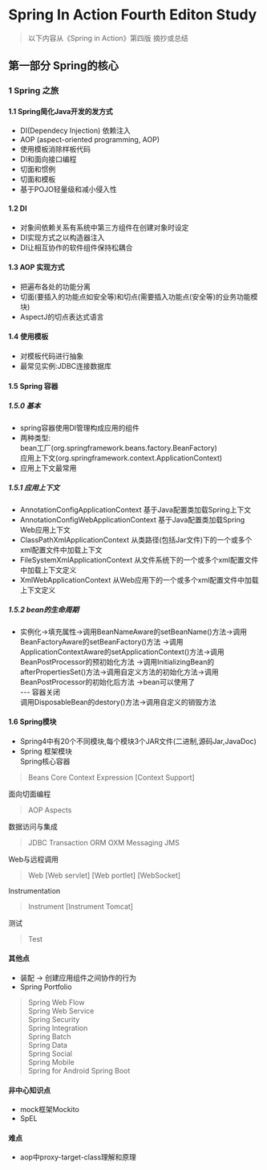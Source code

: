 # Spring In Action Fourth Editon Study

> 以下内容从《Spring in Action》第四版 摘抄或总结

## 第一部分 Spring的核心

### 1 Spring 之旅

#### 1.1 Spring简化Java开发的发方式 

+ DI(Dependecy Injection) 依赖注入
+ AOP (aspect-oriented programming, AOP)
+ 使用模板消除样板代码
+ DI和面向接口编程
+ 切面和惯例
+ 切面和模板
+ 基于POJO轻量级和减小侵入性

#### 1.2 DI 

* 对象间依赖关系有系统中第三方组件在创建对象时设定
* DI实现方式之以构造器注入
* DI让相互协作的软件组件保持松耦合

#### 1.3 AOP 实现方式

* 把遍布各处的功能分离
* 切面(要插入的功能点如安全等)和切点(需要插入功能点(安全等)的业务功能模块)
* AspectJ的切点表达式语言

#### 1.4 使用模板

* 对模板代码进行抽象
* 最常见实例:JDBC连接数据库

#### 1.5 Spring 容器

##### 1.5.0 基本

* spring容器使用DI管理构成应用的组件
* 两种类型:</br>
 bean工厂(org.springframework.beans.factory.BeanFactory)</br>
 应用上下文(org.springframework.context.ApplicationContext)</br>
* 应用上下文最常用

##### 1.5.1 应用上下文

* AnnotationConfigApplicationContext 基于Java配置类加载Spring上下文
* AnnotationConfigWebApplicationContext 基于Java配置类加载Spring Web应用上下文
* ClassPathXmlApplicationContext 从类路径(包括Jar文件)下的一个或多个xml配置文件中加载上下文
* FileSystemXmlApplicationContext 从文件系统下的一个或多个xml配置文件中加载上下文定义
* XmlWebApplicationContext 从Web应用下的一个或多个xml配置文件中加载上下文定义

##### 1.5.2 bean的生命周期

* 实例化->填充属性->调用BeanNameAware的setBeanName()方法->调用BeanFactoryAware的setBeanFactory()方法
->调用ApplicationContextAware的setApplicationContext()方法->调用BeanPostProcessor的预初始化方法
->调用InitializingBean的afterPropertiesSet()方法->调用自定义方法的初始化方法->调用BeanPostProcessor的初始化后方法
->bean可以使用了   
--- 容器关闭   
调用DisposableBean的destory()方法->调用自定义的销毁方法

#### 1.6 Spring模块

* Spring4中有20个不同模块,每个模块3个JAR文件(二进制,源码Jar,JavaDoc)
* Spring 框架模块</br>
Spring核心容器 
>Beans  Core Context Expression [Context Support]

面向切面编程

> AOP Aspects

数据访问与集成

> JDBC Transaction ORM OXM Messaging JMS

Web与远程调用

>Web [Web servlet] [Web portlet] [WebSocket]

Instrumentation

>Instrument  [Instrument Tomcat]

测试

>Test

#### 其他点

* 装配 -> 创建应用组件之间协作的行为
* Spring Portfolio

> Spring Web Flow  
> Spring Web Service   
Spring Security   
Spring Integration    
Spring Batch     
Spring Data   
Spring Social   
Spring Mobile   
Spring for Android
Spring Boot

#### 非中心知识点

* mock框架Mockito
* SpEL

#### 难点

* aop中proxy-target-class理解和原理
